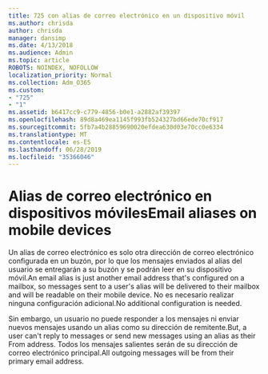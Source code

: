 ```yaml
---
title: 725 con alias de correo electrónico en un dispositivo móvil
ms.author: chrisda
author: chrisda
manager: dansimp
ms.date: 4/13/2018
ms.audience: Admin
ms.topic: article
ROBOTS: NOINDEX, NOFOLLOW
localization_priority: Normal
ms.collection: Adm_O365
ms.custom:
- "725"
- "1"
ms.assetid: b6417cc9-c779-4856-b0e1-a2882af39397
ms.openlocfilehash: 89d8a469ea1145f993fb524327bd66ede70cf917
ms.sourcegitcommit: 5fb7a4b28859690020efdea630d03e70cc0e6334
ms.translationtype: MT
ms.contentlocale: es-ES
ms.lasthandoff: 06/28/2019
ms.locfileid: "35366046"
---
```

# <a name="email-aliases-on-mobile-devices"></a><span data-ttu-id="9818d-102">Alias de correo electrónico en dispositivos móviles</span><span class="sxs-lookup"><span data-stu-id="9818d-102">Email aliases on mobile devices</span></span>

<span data-ttu-id="9818d-103">Un alias de correo electrónico es solo otra dirección de correo electrónico configurada en un buzón, por lo que los mensajes enviados al alias del usuario se entregarán a su buzón y se podrán leer en su dispositivo móvil.</span><span class="sxs-lookup"><span data-stu-id="9818d-103">An email alias is just another email address that's configured on a mailbox, so messages sent to a user's alias will be delivered to their mailbox and will be readable on their mobile device.</span></span> <span data-ttu-id="9818d-104">No es necesario realizar ninguna configuración adicional.</span><span class="sxs-lookup"><span data-stu-id="9818d-104">No additional configuration is needed.</span></span>

<span data-ttu-id="9818d-105">Sin embargo, un usuario no puede responder a los mensajes ni enviar nuevos mensajes usando un alias como su dirección de remitente.</span><span class="sxs-lookup"><span data-stu-id="9818d-105">But, a user can't reply to messages or send new messages using an alias as their From address.</span></span> <span data-ttu-id="9818d-106">Todos los mensajes salientes serán de su dirección de correo electrónico principal.</span><span class="sxs-lookup"><span data-stu-id="9818d-106">All outgoing messages will be from their primary email address.</span></span>
